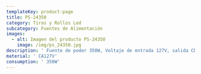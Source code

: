 ```yaml
---
templateKey: product-page
title: PS-24350
category: Tiras y Rollos Led
subcategory: Fuentes de Alimentación
images:
  - alt: Imagen del producto PS-24350
    image: /img/ps_24350.jpg
description: ' Fuente de poder 350W, Voltaje de entrada 127V, salida CD 24V. Uso interior.'
material: ' CA127V'
consumption: ' 350W'
---
```


